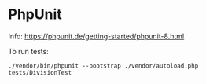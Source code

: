 # PhpUnit

Info: https://phpunit.de/getting-started/phpunit-8.html

To run tests:

```
./vendor/bin/phpunit --bootstrap ./vendor/autoload.php tests/DivisionTest
```
